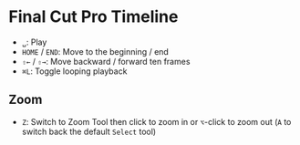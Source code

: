 # Final Cut Pro Timeline

- `␣`: Play
- `HOME` / `END`: Move to the beginning / end
- `⇧←` / `⇧→`: Move backward / forward ten frames
- `⌘L`: Toggle looping playback

## Zoom

- `Z`: Switch to Zoom Tool then click to zoom in or `⌥`-click to zoom out (`A` to switch back the default `Select` tool)
